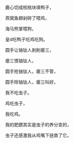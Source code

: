 鹿心切成核桃块填鸭子，

燕窝鱼翅剁碎了喂鸡，

海马熊掌喂狗，

皇d吃鸭子吃鸡吃狗。

圆手让铀钛人剥削瘪三，

瘪三恨铀钛人，

圆手抢铀钛人，瘪三不管，

圆手除铀钛人，瘪三叫好。

我不吃虫子。

鸡吃虫子，

我吃鸡。

我的肥膘其实是虫子的养分变的，

虫子还感激我从鸡嘴下拯救了它。
